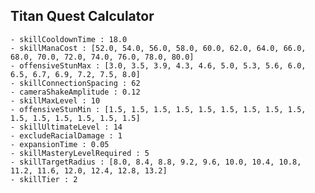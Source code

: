 ## Titan Quest Calculator

    - skillCooldownTime : 18.0
    - skillManaCost : [52.0, 54.0, 56.0, 58.0, 60.0, 62.0, 64.0, 66.0, 68.0, 70.0, 72.0, 74.0, 76.0, 78.0, 80.0]
    - offensiveStunMax : [3.0, 3.5, 3.9, 4.3, 4.6, 5.0, 5.3, 5.6, 6.0, 6.5, 6.7, 6.9, 7.2, 7.5, 8.0]
    - skillConnectionSpacing : 62
    - cameraShakeAmplitude : 0.12
    - skillMaxLevel : 10
    - offensiveStunMin : [1.5, 1.5, 1.5, 1.5, 1.5, 1.5, 1.5, 1.5, 1.5, 1.5, 1.5, 1.5, 1.5, 1.5, 1.5]
    - skillUltimateLevel : 14
    - excludeRacialDamage : 1
    - expansionTime : 0.05
    - skillMasteryLevelRequired : 5
    - skillTargetRadius : [8.0, 8.4, 8.8, 9.2, 9.6, 10.0, 10.4, 10.8, 11.2, 11.6, 12.0, 12.4, 12.8, 13.2]
    - skillTier : 2
